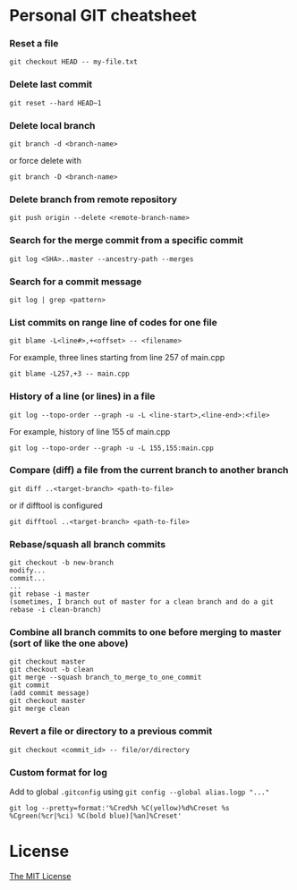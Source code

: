# Personal GIT cheatsheet

### Reset a file

```
git checkout HEAD -- my-file.txt
```

### Delete last commit

```
git reset --hard HEAD~1
```

### Delete local branch

```
git branch -d <branch-name>
```

or force delete with

```
git branch -D <branch-name>
```

### Delete branch from remote repository

```
git push origin --delete <remote-branch-name>
```

### Search for the merge commit from a specific commit

```
git log <SHA>..master --ancestry-path --merges
```

### Search for a commit message

```
git log | grep <pattern>
```

### List commits on range line of codes for one file

```
git blame -L<line#>,+<offset> -- <filename>
```

For example, three lines starting from line 257 of main.cpp

```
git blame -L257,+3 -- main.cpp
```

### History of a line (or lines) in a file

```
git log --topo-order --graph -u -L <line-start>,<line-end>:<file>
```

For example, history of line 155 of main.cpp

```
git log --topo-order --graph -u -L 155,155:main.cpp
```

### Compare (diff) a file from the current branch to another branch

```
git diff ..<target-branch> <path-to-file>
```

or if difftool is configured

```
git difftool ..<target-branch> <path-to-file>
```

### Rebase/squash all branch commits

```
git checkout -b new-branch
modify...
commit...
...
git rebase -i master
(sometimes, I branch out of master for a clean branch and do a git rebase -i clean-branch)
```

### Combine all branch commits to one before merging to master (sort of like the one above)

```
git checkout master
git checkout -b clean
git merge --squash branch_to_merge_to_one_commit
git commit
(add commit message)
git checkout master
git merge clean
```

### Revert a file or directory to a previous commit

```
git checkout <commit_id> -- file/or/directory
```

### Custom format for log

Add to global `.gitconfig` using `git config --global alias.logp "..."`

```
git log --pretty=format:'%Cred%h %C(yellow)%d%Creset %s %Cgreen(%cr|%ci) %C(bold blue)[%an]%Creset'
```

# License

[The MIT License](./LICENSE.md)
